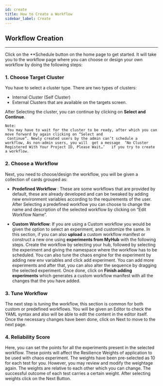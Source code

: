 ```yaml
---
id: create
title: How to Create a Workflow
sidebar_label: Create
---
```


## Workflow Creation

---

Click on the \*\*Schedule button on the home page to get started. It will take you to the workflow page where you can choose or design your own workflow by doing the following steps:

### 1. Choose Target Cluster

You have to select a cluster type. There are two types of clusters:

- Internal Cluster (Self Cluster)
- External Clusters that are available on the targets screen.

After Selecting the cluster, you can continue by clicking on **Select and Continue**.

```
Note:
 You may have to wait for the cluster to be ready, after which you can move forward by again clicking on “Select and
 Continue”. Newly created users by the admin can’t schedule a workflow, As non-admin users, you will  get a message  ‘No Cluster Registered With Your Project ID, Please Wait…’   if you try to create a workflow.
```

### 2. Choose a Workflow

Next, you need to choose/design the workflow, you will be given a collection of cards grouped as:

- **Predefined Workflow** : These are some workflows that are provided by default, these are already developed and can be tweaked by adding new environment variables according to the requirements of the user. After Selecting a predefined workflow you can choose to change the name and description of the selected workflow by clicking on “Edit Workflow Name”.

- **Custom Workflow**: If you are using a Custom workflow you would be given the option to select an experiment, and customize the same. In this section, if you can also **upload** a custom workflow manifest or construct a new one using **experiments from MyHub** with the following steps.
  Create the workflow by selecting your hub, followed by selecting the experiment and giving the namespace where the workflow has to be scheduled.
  You can also tune the chaos engine for the experiment by adding new env variables and click add experiment.
  You can add more experiments and after that, you can also alter the sequence by dragging the selected experiment. Once done, click on **Finish adding experiments** which generates a custom workflow manifest with all the changes that the you have added.

### 3. Tune Workflow

The next step is tuning the workflow, this section is common for both custom or predefined workflows. You will be given an Editor to check the YAML syntax and also will be able to edit the content in the editor itself. Once the necessary changes have been done, click on Next to move to the next page.

### 4. Reliability Score

Here, you can set the points for all the experiments present in the selected workflow. These points will affect the Resilience Weights of application to be used with chaos experiment. The weights have been pre-selected as 10 for each test for you. However, you may review and modify the weightage again. The weights are relative to each other which you can change. The successful outcome of each test carries a certain weight. After selecting weights click on the Next Button.
